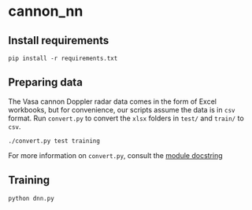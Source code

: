 # cannon_nn

## Install requirements
`pip install -r requirements.txt`

## Preparing data
The Vasa cannon Doppler radar data comes in the form of Excel workbooks, but for convenience, our scripts assume the data is in `csv` format. Run `convert.py` to convert the `xlsx` folders in `test/` and `train/` to `csv`.

`./convert.py test training`

For more information on `convert.py`, consult the [module docstring](https://github.com/h313/cannon_nn/blob/master/convert.py#L1-L21)

## Training
`python dnn.py`
